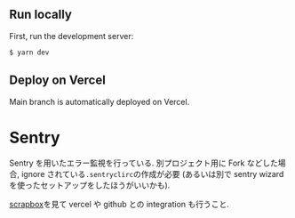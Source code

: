 ## Run locally

First, run the development server:

```bash
$ yarn dev
```

## Deploy on Vercel

Main branch is automatically deployed on Vercel.

# Sentry

Sentry を用いたエラー監視を行っている.
別プロジェクト用に Fork などした場合, ignore されている`.sentryclirc`の作成が必要 (あるいは別で sentry wizard を使ったセットアップをしたほうがいいかも).

[scrapbox](https://scrapbox.io/cheesena/Sentry%E5%B0%8E%E5%85%A5)を見て vercel や github との integration も行うこと.
